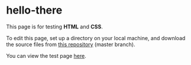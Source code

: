 # hello-there
This page is for testing <strong>HTML</strong> and <strong>CSS</strong>.

To edit this page, set up a directory on your local machine, and download the source files from <a href=https://github.com/claudebaxter/hello-there title="Source Files"> this repository</a> (master branch).


You can view the test page <a href=https://claudebaxter.github.io/hello-there title="Load Page"> here</a>.
